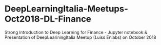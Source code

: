 # DeepLearningItalia-Meetups-Oct2018-DL-Finance
Strong Introduction to Deep Learning for Finance - Jupyter notebook &amp; Presentation of DeepLeariningItalia Meetup (Luiss Enlabs) on October 2018
